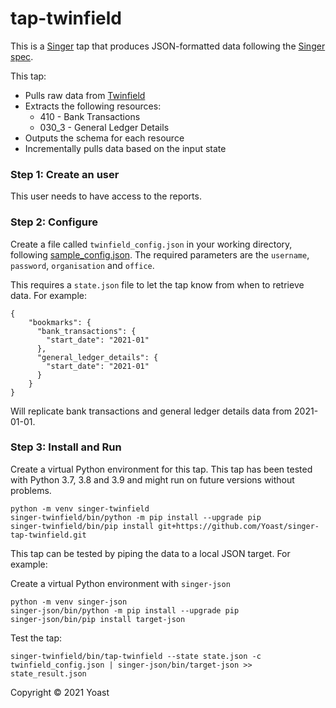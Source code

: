 # tap-twinfield

This is a [Singer](https://singer.io) tap that produces JSON-formatted data
following the [Singer
spec](https://github.com/singer-io/getting-started/blob/master/SPEC.md).

This tap:

- Pulls raw data from [Twinfield](https://accounting2.twinfield.com/webservices/documentation/#/ApiReference/Request/BrowseData)
- Extracts the following resources:
  - 410 - Bank Transactions
  - 030_3 - General Ledger Details
- Outputs the schema for each resource
- Incrementally pulls data based on the input state

### Step 1: Create an user

This user needs to have access to the reports.

### Step 2: Configure

Create a file called `twinfield_config.json` in your working directory, following [sample_config.json](sample_config.json). The required parameters are the `username`, `password`, `organisation` and `office`.

This requires a `state.json` file to let the tap know from when to retrieve data. For example:
```
{
    "bookmarks": {
      "bank_transactions": {
        "start_date": "2021-01"
      },
      "general_ledger_details": {
        "start_date": "2021-01"
      }
    }
}
```
Will replicate bank transactions and general ledger details data from 2021-01-01.

### Step 3: Install and Run

Create a virtual Python environment for this tap. This tap has been tested with Python 3.7, 3.8 and 3.9 and might run on future versions without problems.
```
python -m venv singer-twinfield
singer-twinfield/bin/python -m pip install --upgrade pip
singer-twinfield/bin/pip install git+https://github.com/Yoast/singer-tap-twinfield.git
```

This tap can be tested by piping the data to a local JSON target. For example:

Create a virtual Python environment with `singer-json`
```
python -m venv singer-json
singer-json/bin/python -m pip install --upgrade pip
singer-json/bin/pip install target-json
```

Test the tap:

```
singer-twinfield/bin/tap-twinfield --state state.json -c twinfield_config.json | singer-json/bin/target-json >> state_result.json
```

Copyright &copy; 2021 Yoast